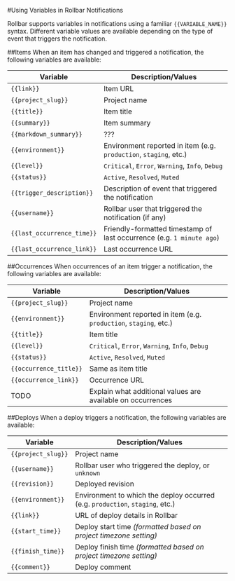#Using Variables in Rollbar Notifications

Rollbar supports variables in notifications using a familiar `{{VARIABLE_NAME}}` syntax.  Different variable values are available depending on the type of event that triggers the notification.

##Items
When an item has changed and triggered a notification, the following variables are available:

Variable | Description/Values
---------| ------------
`{{link}}` | Item URL
`{{project_slug}}` | Project name
`{{title}}` | Item title
`{{summary}}`| Item summary
`{{markdown_summary}}` | ???
`{{environment}}` | Environment reported in item (e.g. `production`, `staging`, etc.)
`{{level}}` | `Critical`, `Error`, `Warning`, `Info`, `Debug`
`{{status}}` | `Active`, `Resolved`, `Muted`
`{{trigger_description}}` | Description of event that triggered the notification
`{{username}}` | Rollbar user that triggered the notification (if any)
`{{last_occurrence_time}}` | Friendly-formatted timestamp of last occurrence (e.g. `1 minute ago`)
`{{last_occurrence_link}}` | Last occurrence URL

##Occurrences
When occurrences of an item trigger a notification, the following variables are available:

Variable | Description/Values
---------| ------------
`{{project_slug}}` | Project name
`{{environment}}` | Environment reported in item (e.g. `production`, `staging`, etc.)
`{{title}}`| Item title
`{{level}}` | `Critical`, `Error`, `Warning`, `Info`, `Debug`
`{{status}}` | `Active`, `Resolved`, `Muted`
`{{occurrence_title}}` | Same as item title
`{{occurrence_link}}` | Occurrence URL
TODO | Explain what additional values are available on occurrences

##Deploys
When a deploy triggers a notification, the following variables are available:

Variable | Description/Values
---------| ------------
`{{project_slug}}` | Project name
`{{username}}` | Rollbar user who triggered the deploy, or `unknown`
`{{revision}}` | Deployed revision
`{{environment}}` | Environment to which the deploy occurred (e.g. `production`, `staging`, etc.)
`{{link}}` | URL of deploy details in Rollbar
`{{start_time}}` | Deploy start time _(formatted based on project timezone setting)_
`{{finish_time}}`| Deploy finish time _(formatted based on project timezone setting)_
`{{comment}}` | Deploy comment
